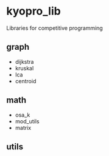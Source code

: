 # kyopro_lib
Libraries for competitive programming

## graph
- dijkstra
- kruskal
- lca
- centroid

## math
- osa_k
- mod_utils
- matrix

## utils

